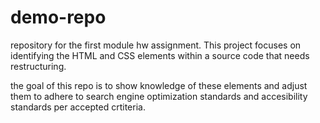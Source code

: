 # demo-repo

repository for the first module hw assignment.
This project focuses on identifying the HTML and CSS elements within a source code that needs restructuring.

the goal of this repo is to show knowledge of these elements and adjust them to adhere to search engine optimization standards and accesibility standards per accepted crtiteria.
